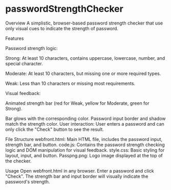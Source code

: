 # passwordStrengthChecker
Overview
A simplistic, browser-based password strength checker that use only visual cues to indicate the strength of password.

Features  

Password strength logic:  

Strong: At least 10 characters, contains uppercase, lowercase, number, and special character.  

Moderate: At least 10 characters, but missing one or more required types.  

Weak: Less than 10 characters or missing most requirements.  

Visual feedback:  

Animated strength bar (red for Weak, yellow for Moderate, green for Strong).  

Bar glows with the corresponding color.
Password input border and shadow match the strength color.
User interaction:
User enters a password and can only click the "Check" button to see the result.

File Structure
webfront.html: Main HTML file, includes the password input, strength bar, and button.
code.js: Contains the password strength checking logic and DOM manipulation for visual feedback.
style.css: Basic styling for layout, input, and button.
Passpng.png: Logo image displayed at the top of the checker.

Usage
Open webfront.html in any browser.
Enter a password and click "Check".
The strength bar and input border will visually indicate the password's strength.
